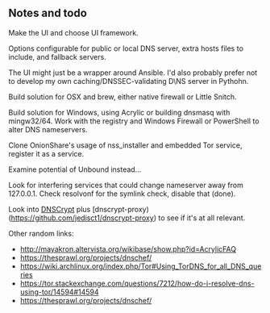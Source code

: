 Notes and todo
---

Make the UI and choose UI framework.

Options configurable for public or local DNS server, extra hosts files to include, and fallback servers.

The UI might just be a wrapper around Ansible. I'd also probably prefer not to develop my own caching/DNSSEC-validating  D\NS server in Pythohn.

Build solution for OSX and brew, either native firewall or Little Snitch.

Build solution for Windows, using Acrylic or building dnsmasq with mingw32/64. Work with the registry and Windows Firewall or PowerShell to alter DNS nameservers.

Clone OnionShare's usage of nss_installer and embedded Tor service, register it as a service.

Examine potential of Unbound instead...

Look for interfering services that could change nameserver away from 127.0.0.1. Check resolvonf for the symlink check, disable that (done).

Look into [DNSCrypt](https://wiki.archlinux.org/index.php/DNSCrypt) plus [dnscrypt-proxy)(https://github.com/jedisct1/dnscrypt-proxy) to see if it's at all relevant.

Other random links:

- http://mayakron.altervista.org/wikibase/show.php?id=AcrylicFAQ
- https://thesprawl.org/projects/dnschef/
- https://wiki.archlinux.org/index.php/Tor#Using_TorDNS_for_all_DNS_queries 
- https://tor.stackexchange.com/questions/7212/how-do-i-resolve-dns-using-tor/14594#14594
- https://thesprawl.org/projects/dnschef/
